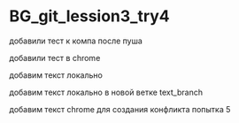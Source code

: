 # BG_git_lession3_try4

добавили тест к компа после пуша

добавили тест в chrome

добавим текст локально

добавим текст локально в новой ветке text_branch

добавим текст chrome для создания конфликта попытка 5
